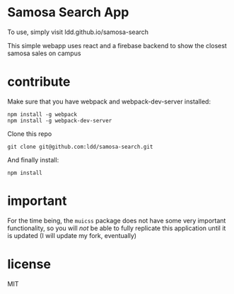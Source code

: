 # Samosa Search App

To use, simply visit ldd.github.io/samosa-search

This simple webapp uses react and a firebase backend to show the closest samosa sales on campus

# contribute
Make sure that you have webpack and webpack-dev-server installed:
```
npm install -g webpack
npm install -g webpack-dev-server
```
Clone this repo
```
git clone git@github.com:ldd/samosa-search.git
```
And finally install:
```
npm install
```
# important
For the time being, the ```muicss``` package does not have some very important functionality, so you will *not* be able to fully replicate this application until it is updated (I will update my fork, eventually)

# license
MIT
